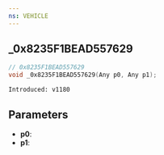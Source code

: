 ```yaml
---
ns: VEHICLE
---
```

## _0x8235F1BEAD557629

```c
// 0x8235F1BEAD557629
void _0x8235F1BEAD557629(Any p0, Any p1);
```

```
Introduced: v1180
```

## Parameters
* **p0**:
* **p1**:


